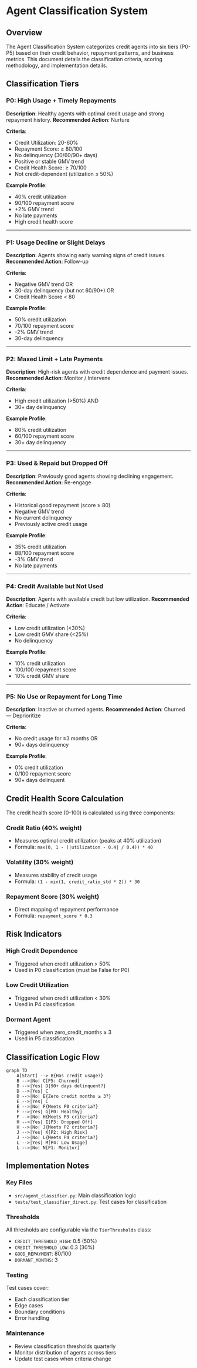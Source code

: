 # Agent Classification System

## Overview

The Agent Classification System categorizes credit agents into six tiers (P0-P5) based on their credit behavior, repayment patterns, and business metrics. This document details the classification criteria, scoring methodology, and implementation details.

## Classification Tiers

### P0: High Usage + Timely Repayments

**Description**: Healthy agents with optimal credit usage and strong repayment history.
**Recommended Action**: Nurture

**Criteria**:

- Credit Utilization: 20-60%
- Repayment Score: ≥ 80/100
- No delinquency (30/60/90+ days)
- Positive or stable GMV trend
- Credit Health Score: ≥ 70/100
- Not credit-dependent (utilization ≤ 50%)

**Example Profile**:

- 40% credit utilization
- 90/100 repayment score
- +2% GMV trend
- No late payments
- High credit health score

---

### P1: Usage Decline or Slight Delays

**Description**: Agents showing early warning signs of credit issues.
**Recommended Action**: Follow-up

**Criteria**:

- Negative GMV trend OR
- 30-day delinquency (but not 60/90+) OR
- Credit Health Score < 80

**Example Profile**:

- 50% credit utilization
- 70/100 repayment score
- -2% GMV trend
- 30-day delinquency

---

### P2: Maxed Limit + Late Payments

**Description**: High-risk agents with credit dependence and payment issues.
**Recommended Action**: Monitor / Intervene

**Criteria**:

- High credit utilization (>50%) AND
- 30+ day delinquency

**Example Profile**:

- 80% credit utilization
- 60/100 repayment score
- 30+ day delinquency

---

### P3: Used & Repaid but Dropped Off

**Description**: Previously good agents showing declining engagement.
**Recommended Action**: Re-engage

**Criteria**:

- Historical good repayment (score ≥ 80)
- Negative GMV trend
- No current delinquency
- Previously active credit usage

**Example Profile**:

- 35% credit utilization
- 88/100 repayment score
- -3% GMV trend
- No late payments

---

### P4: Credit Available but Not Used

**Description**: Agents with available credit but low utilization.
**Recommended Action**: Educate / Activate

**Criteria**:

- Low credit utilization (<30%)
- Low credit GMV share (<25%)
- No delinquency

**Example Profile**:

- 10% credit utilization
- 100/100 repayment score
- 10% credit GMV share

---

### P5: No Use or Repayment for Long Time

**Description**: Inactive or churned agents.
**Recommended Action**: Churned — Deprioritize

**Criteria**:

- No credit usage for ≥3 months OR
- 90+ days delinquency

**Example Profile**:

- 0% credit utilization
- 0/100 repayment score
- 90+ days delinquent

## Credit Health Score Calculation

The credit health score (0-100) is calculated using three components:

### Credit Ratio (40% weight)

- Measures optimal credit utilization (peaks at 40% utilization)
- Formula: `max(0, 1 - (|utilization - 0.4| / 0.4)) * 40`

### Volatility (30% weight)

- Measures stability of credit usage
- Formula: `(1 - min(1, credit_ratio_std * 2)) * 30`

### Repayment Score (30% weight)

- Direct mapping of repayment performance
- Formula: `repayment_score * 0.3`

## Risk Indicators

### High Credit Dependence

- Triggered when credit utilization > 50%
- Used in P0 classification (must be False for P0)

### Low Credit Utilization

- Triggered when credit utilization < 30%
- Used in P4 classification

### Dormant Agent

- Triggered when zero_credit_months ≥ 3
- Used in P5 classification

## Classification Logic Flow

```mermaid
graph TD
    A[Start] --> B{Has credit usage?}
    B -->|No| C[P5: Churned]
    B -->|Yes| D{90+ days delinquent?}
    D -->|Yes| C
    D -->|No| E{Zero credit months ≥ 3?}
    E -->|Yes| C
    E -->|No| F{Meets P0 criteria?}
    F -->|Yes| G[P0: Healthy]
    F -->|No| H{Meets P3 criteria?}
    H -->|Yes| I[P3: Dropped Off]
    H -->|No| J{Meets P2 criteria?}
    J -->|Yes| K[P2: High Risk]
    J -->|No| L{Meets P4 criteria?}
    L -->|Yes| M[P4: Low Usage]
    L -->|No| N[P1: Monitor]
```

## Implementation Notes

### Key Files

- `src/agent_classifier.py`: Main classification logic
- `tests/test_classifier_direct.py`: Test cases for classification

### Thresholds

All thresholds are configurable via the `TierThresholds` class:

- `CREDIT_THRESHOLD_HIGH`: 0.5 (50%)
- `CREDIT_THRESHOLD_LOW`: 0.3 (30%)
- `GOOD_REPAYMENT`: 80/100
- `DORMANT_MONTHS`: 3

### Testing

Test cases cover:

- Each classification tier
- Edge cases
- Boundary conditions
- Error handling

### Maintenance

- Review classification thresholds quarterly
- Monitor distribution of agents across tiers
- Update test cases when criteria change
